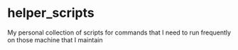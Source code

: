helper_scripts
==============
My personal collection of scripts for commands that I need to run frequently on those machine that I maintain
